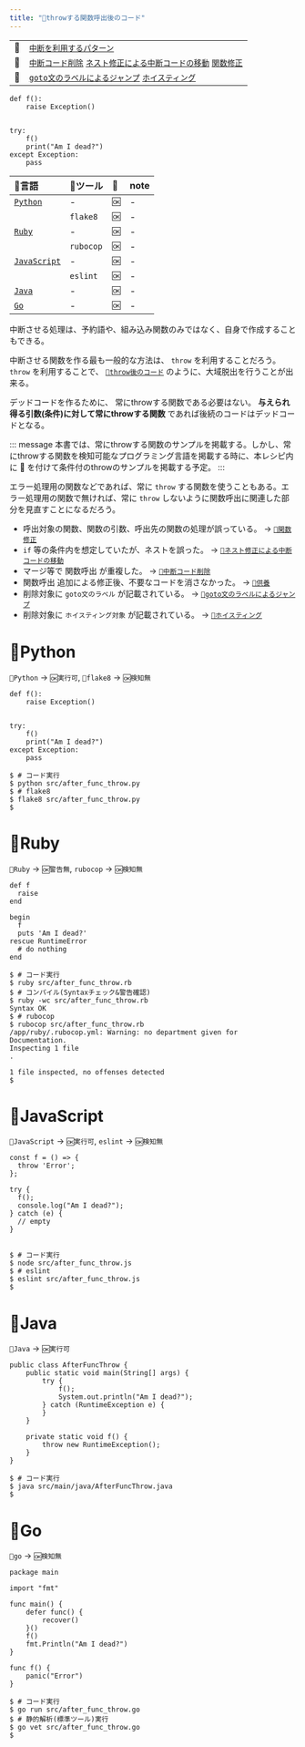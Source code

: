 ```yaml
---
title: "🧪throwする関数呼出後のコード"
---
```


|||
|:--|:--|
|🔖|[`中断を利用するパターン`](./p_after)|
|👼|[`中断コード削除`](./a_after_stop_delete) [`ネスト修正による中断コードの移動`](./a_after_stop_move) [`関数修正`](./a_func_fix)|
|🧟|[`goto文のラベルによるジャンプ`](./z_goto) [`ホイスティング`](./z_hoisting)|

``` python:🚩 after_func_throw.py:./projects/python/src/after_func_throw.py
def f():
    raise Exception()


try:
    f()
    print("Am I dead?")
except Exception:
    pass

```

|🔧言語|🔩ツール|🚩|note|
|:--|:--|:--|:--|
|[`Python`](#🔧python)|-|`🆗`|-|
||`flake8`|`🆗`|-|
|[`Ruby`](#🔧ruby)|-|`🆗`|-|
||`rubocop`|`🆗`|-|
|[`JavaScript`](#🔧javascript)|-|`🆗`|-|
||`eslint`|`🆗`|-|
|[`Java`](#🔧java)|-|`🆗`|-|
|[`Go`](#🔧go)|-|`🆗`|-|

中断させる処理は、予約語や、組み込み関数のみではなく、自身で作成することもできる。

中断させる関数を作る最も一般的な方法は、 `throw` を利用することだろう。 `throw` を利用することで、 [`🧪throw後のコード`](./r_after_throw) のように、大域脱出を行うことが出来る。

デッドコードを作るために、 常にthrowする関数である必要はない。 **与えられ得る引数(条件)に対して常にthrowする関数** であれば後続のコードはデッドコードとなる。

::: message
本書では、常にthrowする関数のサンプルを掲載する。しかし、常にthrowする関数を検知可能なプログラミング言語を掲載する時に、本レシピ内に 🏁 を付けて条件付のthrowのサンプルを掲載する予定。
:::

エラー処理用の関数などであれば、常に `throw` する関数を使うこともある。エラー処理用の関数で無ければ、常に `throw` しないように関数呼出に関連した部分を見直すことになるだろう。

 - 呼出対象の関数、関数の引数、呼出先の関数の処理が誤っている。 -> [`👼関数修正`](./a_func_fix)
 - `if` 等の条件内を想定していたが、ネストを誤った。 -> [`👼ネスト修正による中断コードの移動`](./a_after_stop_move)
 - マージ等で 関数呼出 が重複した。 -> [`👼中断コード削除`](./a_after_stop_delete)
 - 関数呼出 追加による修正後、不要なコードを消さなかった。 -> [`🛐供養`](./memorial)
 - 削除対象に `goto文のラベル` が記載されている。 -> [`🧟goto文のラベルによるジャンプ`](./z_goto)
 - 削除対象に `ホイスティング対象` が記載されている。  -> [`🧟ホイスティング`](./z_hoisting)


# 🔧Python

`🔧Python` -> `🆗実行可`, `🔩flake8` -> `🆗検知無`

``` python:🚩 after_func_throw.py:./projects/python/src/after_func_throw.py
def f():
    raise Exception()


try:
    f()
    print("Am I dead?")
except Exception:
    pass

```

``` console
$ # コード実行
$ python src/after_func_throw.py 
$ # flake8
$ flake8 src/after_func_throw.py 
$ 
```

# 🔧Ruby

`🔧Ruby` -> `🆗警告無`, `rubocop` -> `🆗検知無`

``` ruby:🚩 after_func_throw.rb:./projects/ruby/src/after_func_throw.rb
def f
  raise
end

begin
  f
  puts 'Am I dead?'
rescue RuntimeError
  # do nothing
end

```

``` console
$ # コード実行
$ ruby src/after_func_throw.rb 
$ # コンパイル(Syntaxチェック&警告確認)
$ ruby -wc src/after_func_throw.rb 
Syntax OK
$ # rubocop
$ rubocop src/after_func_throw.rb 
/app/ruby/.rubocop.yml: Warning: no department given for Documentation.
Inspecting 1 file
.

1 file inspected, no offenses detected
$ 
```

# 🔧JavaScript

`🔧JavaScript` -> `🆗実行可`, `eslint` -> `🆗検知無`

``` js:🚩 after_func_throw.js:./projects/javascript/src/after_func_throw.js
const f = () => {
  throw 'Error';
};

try {
  f();
  console.log("Am I dead?");
} catch (e) {
  // empty
}
  
```

``` console
$ # コード実行
$ node src/after_func_throw.js 
$ # eslint
$ eslint src/after_func_throw.js 
$ 
```

# 🔧Java

`🔧Java` -> `🆗実行可`

``` java:🚩 AfterFuncThrow.java:./projects/java/src/main/java/AfterFuncThrow.java
public class AfterFuncThrow {
    public static void main(String[] args) {
        try {
            f();
            System.out.println("Am I dead?");
        } catch (RuntimeException e) {
        }
    }

    private static void f() {
        throw new RuntimeException();
    }
}
```

``` console
$ # コード実行
$ java src/main/java/AfterFuncThrow.java 
$ 
```

# 🔧Go

`🔧go` -> `🆗検知無`

``` go:🚩 after_func_throw.go:./projects/golang/src/after_func_throw.go
package main

import "fmt"

func main() {
	defer func() {
		recover()
	}()
	f()
	fmt.Println("Am I dead?")
}

func f() {
	panic("Error")
}

```

``` console
$ # コード実行
$ go run src/after_func_throw.go 
$ # 静的解析(標準ツール)実行
$ go vet src/after_func_throw.go 
$ 
```
